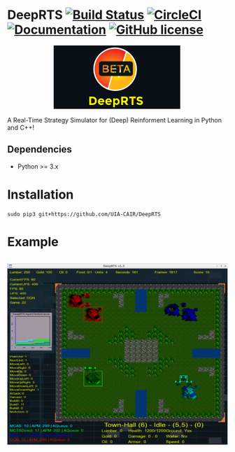 # DeepRTS  [![Build Status](https://travis-ci.org/UIA-CAIR/DeepRTS.svg)](https://travis-ci.org/UIA-CAIR/DeepRTS) [![CircleCI](https://circleci.com/gh/UIA-CAIR/DeepRTS/tree/c%2B%2B.svg?style=svg)](https://circleci.com/gh/UIA-CAIR/DeepRTS/tree/c%2B%2B) [![Documentation](https://img.shields.io/badge/docs-readme-blue.svg)](https://github.com/UIA-CAIR/DeepRTS/blob/c%2B%2B/docs/README.md) [![GitHub license](https://img.shields.io/badge/license-MIT-blue.svg)](https://raw.githubusercontent.com/UIA-CAIR/DeepRTS/c%2B%2B/LICENCE.MIT)

<p align="center">
  <img src ="./docs/Logo.png" />
</p>

A Real-Time Strategy Simulator for (Deep) Reinforment Learning in Python and C++!


## Dependencies
* Python >= 3.x

# Installation
```
sudo pip3 git+https://github.com/UIA-CAIR/DeepRTS
```

# Example
```

```

![./docs/DeepRTS.png](./docs/DeepRTS.png)
